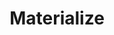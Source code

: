 ---
blog: https://materialize.com/blog
codehost: https://github.com/https://github.com/MaterializeInc
linkedin: https://linkedin.com/company/materializeinc
logohandle: materialize
sort: materialize
title: Materialize
twitter: https://x.com/materializeinc
website: https://materialize.com/
---